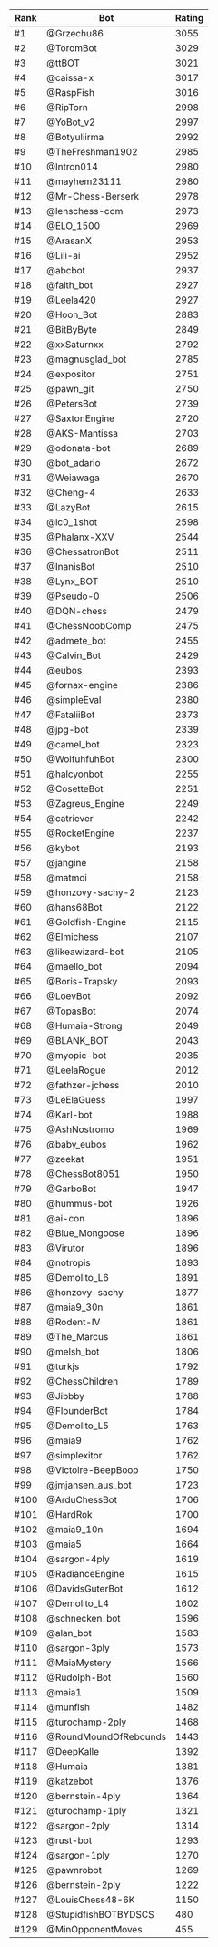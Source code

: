 Rank|Bot|Rating
---|---|---
#1|@Grzechu86|3055
#2|@ToromBot|3029
#3|@ttBOT|3021
#4|@caissa-x|3017
#5|@RaspFish|3016
#6|@RipTorn|2998
#7|@YoBot_v2|2997
#8|@Botyuliirma|2992
#9|@TheFreshman1902|2985
#10|@Intron014|2980
#11|@mayhem23111|2980
#12|@Mr-Chess-Berserk|2978
#13|@lenschess-com|2973
#14|@ELO_1500|2969
#15|@ArasanX|2953
#16|@Lili-ai|2952
#17|@abcbot|2937
#18|@faith_bot|2927
#19|@Leela420|2927
#20|@Hoon_Bot|2883
#21|@BitByByte|2849
#22|@xxSaturnxx|2792
#23|@magnusglad_bot|2785
#24|@expositor|2751
#25|@pawn_git|2750
#26|@PetersBot|2739
#27|@SaxtonEngine|2720
#28|@AKS-Mantissa|2703
#29|@odonata-bot|2689
#30|@bot_adario|2672
#31|@Weiawaga|2670
#32|@Cheng-4|2633
#33|@LazyBot|2615
#34|@lc0_1shot|2598
#35|@Phalanx-XXV|2544
#36|@ChessatronBot|2511
#37|@InanisBot|2510
#38|@Lynx_BOT|2510
#39|@Pseudo-0|2506
#40|@DQN-chess|2479
#41|@ChessNoobComp|2475
#42|@admete_bot|2455
#43|@Calvin_Bot|2429
#44|@eubos|2393
#45|@fornax-engine|2386
#46|@simpleEval|2380
#47|@FataliiBot|2373
#48|@jpg-bot|2339
#49|@camel_bot|2323
#50|@WolfuhfuhBot|2300
#51|@halcyonbot|2255
#52|@CosetteBot|2251
#53|@Zagreus_Engine|2249
#54|@catriever|2242
#55|@RocketEngine|2237
#56|@kybot|2193
#57|@jangine|2158
#58|@matmoi|2158
#59|@honzovy-sachy-2|2123
#60|@hans68Bot|2122
#61|@Goldfish-Engine|2115
#62|@Elmichess|2107
#63|@likeawizard-bot|2105
#64|@maello_bot|2094
#65|@Boris-Trapsky|2093
#66|@LoevBot|2092
#67|@TopasBot|2074
#68|@Humaia-Strong|2049
#69|@BLANK_BOT|2043
#70|@myopic-bot|2035
#71|@LeelaRogue|2012
#72|@fathzer-jchess|2010
#73|@LeElaGuess|1997
#74|@Karl-bot|1988
#75|@AshNostromo|1969
#76|@baby_eubos|1962
#77|@zeekat|1951
#78|@ChessBot8051|1950
#79|@GarboBot|1947
#80|@hummus-bot|1926
#81|@ai-con|1896
#82|@Blue_Mongoose|1896
#83|@Virutor|1896
#84|@notropis|1893
#85|@Demolito_L6|1891
#86|@honzovy-sachy|1877
#87|@maia9_30n|1861
#88|@Rodent-IV|1861
#89|@The_Marcus|1861
#90|@melsh_bot|1806
#91|@turkjs|1792
#92|@ChessChildren|1789
#93|@Jibbby|1788
#94|@FlounderBot|1784
#95|@Demolito_L5|1763
#96|@maia9|1762
#97|@simplexitor|1762
#98|@Victoire-BeepBoop|1750
#99|@jmjansen_aus_bot|1723
#100|@ArduChessBot|1706
#101|@HardRok|1700
#102|@maia9_10n|1694
#103|@maia5|1664
#104|@sargon-4ply|1619
#105|@RadianceEngine|1615
#106|@DavidsGuterBot|1612
#107|@Demolito_L4|1602
#108|@schnecken_bot|1596
#109|@alan_bot|1583
#110|@sargon-3ply|1573
#111|@MaiaMystery|1566
#112|@Rudolph-Bot|1560
#113|@maia1|1509
#114|@munfish|1482
#115|@turochamp-2ply|1468
#116|@RoundMoundOfRebounds|1443
#117|@DeepKalle|1392
#118|@Humaia|1381
#119|@katzebot|1376
#120|@bernstein-4ply|1364
#121|@turochamp-1ply|1321
#122|@sargon-2ply|1314
#123|@rust-bot|1293
#124|@sargon-1ply|1270
#125|@pawnrobot|1269
#126|@bernstein-2ply|1222
#127|@LouisChess48-6K|1150
#128|@StupidfishBOTBYDSCS|480
#129|@MinOpponentMoves|455
